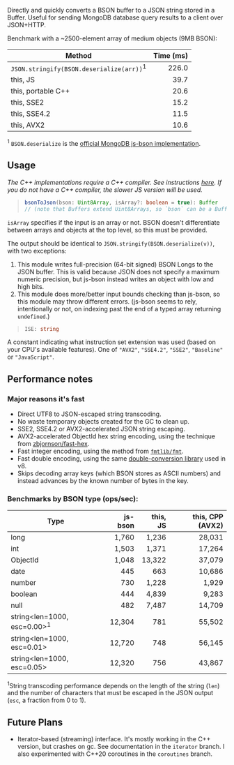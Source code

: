Directly and quickly converts a BSON buffer to a JSON string stored in a Buffer.
Useful for sending MongoDB database query results to a client over JSON+HTTP.

Benchmark with a ~2500-element array of medium objects (9MB BSON):

| Method | Time (ms) |
| ------ | --------: |
| `JSON.stringify(BSON.deserialize(arr))`<sup>1</sup> | 226.0 |
| this, JS | 39.7 |
| this, portable C++ | 20.6 |
| this, SSE2 | 15.2 |
| this, SSE4.2 | 11.5 |
| this, AVX2 | 10.6 |

<sup>1</sup> `BSON.deserialize` is the [official MongoDB js-bson implementation](https://github.com/mongodb/js-bson).

## Usage

*The C++ implementations require a C++ compiler. See instructions [here](https://github.com/nodejs/node-gyp#on-unix). If you do not have a C++ compiler, the slower JS version will be used.*

> ```ts
> bsonToJson(bson: Uint8Array, isArray?: boolean = true): Buffer
> // (note that Buffers extend Uint8Arrays, so `bson` can be a Buffer)
> ```

`isArray` specifies if the input is an array or not. BSON doesn't differentiate
between arrays and objects at the top level, so this must be provided.

The output should be identical to `JSON.stringify(BSON.deserialize(v))`, with
two exceptions:

1. This module writes full-precision (64-bit signed) BSON Longs to the JSON
   buffer. This is valid because JSON does not specify a maximum numeric
   precision, but js-bson instead writes an object with low and high bits.
2. This module does more/better input bounds checking than js-bson, so this
   module may throw different errors. (js-bson seems to rely, intentionally or
   not, on indexing past the end of a typed array returning `undefined`.)

> ```ts
> ISE: string
> ```

A constant indicating what instruction set extension was used (based on your
CPU's available features). One of `"AVX2"`, `"SSE4.2"`, `"SSE2"`, `"Baseline"`
or `"JavaScript"`.

## Performance notes

### Major reasons it's fast

* Direct UTF8 to JSON-escaped string transcoding.
* No waste temporary objects created for the GC to clean up.
* SSE2, SSE4.2 or AVX2-accelerated JSON string escaping.
* AVX2-accelerated ObjectId hex string encoding, using the technique from
  [zbjornson/fast-hex](https://github.com/zbjornson/fast-hex).
* Fast integer encoding, using the method from [`fmtlib/fmt`](https://github.com/fmtlib/fmt).
* Fast double encoding, using the same [double-conversion library](https://github.com/google/double-conversion)
  used in v8.
* Skips decoding array keys (which BSON stores as ASCII numbers) and instead
  advances by the known number of bytes in the key.

### Benchmarks by BSON type (ops/sec):

| Type | js-bson | this, JS | this, CPP (AVX2) |
| ---- | ---: | ---: | ---: |
| long | 1,760 | 1,236 | 28,031
| int | 1,503 | 1,371 | 17,264
| ObjectId | 1,048 | 13,322 | 37,079
| date | 445 | 663 | 10,686
| number | 730 | 1,228 | 1,929
| boolean | 444 | 4,839 | 9,283
| null | 482 | 7,487 | 14,709
| string\<len=1000, esc=0.00><sup>1</sup> | 12,304 | 781 | 55,502
| string\<len=1000, esc=0.01> | 12,720 | 748 | 56,145
| string\<len=1000, esc=0.05> | 12,320 | 756 | 43,867

<sup>1</sup>String transcoding performance depends on the length of the string
(`len`) and the number of characters that must be escaped in the JSON output
(`esc`, a fraction from 0 to 1).

## Future Plans

- Iterator-based (streaming) interface. It's mostly working in the C++ version,
  but crashes on gc. See documentation in the `iterator` branch. I also
  experimented with C++20 coroutines in the `coroutines` branch.
